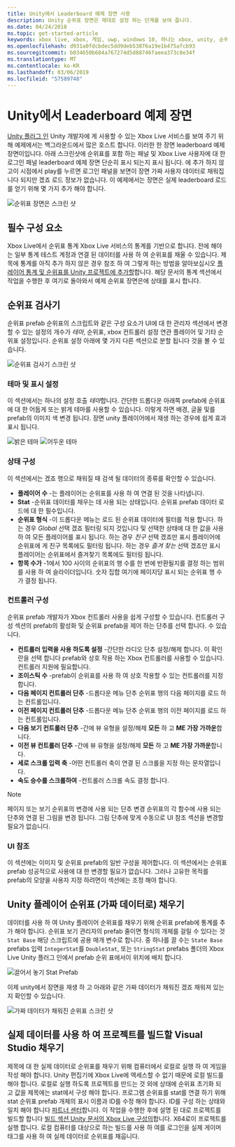 ```yaml
---
title: Unity에서 Leaderboard 예제 장면 사용
description: Unity 순위표 장면은 제대로 설정 하는 단계를 보여 줍니다.
ms.date: 04/24/2018
ms.topic: get-started-article
keywords: xbox live, xbox, 게임, uwp, windows 10, 하나는 xbox, unity, 순위표
ms.openlocfilehash: d931a0fdcbdec5dd9deb53876a19e1b475afcb93
ms.sourcegitcommit: b034650b684a767274d5d88746faeea373c8e34f
ms.translationtype: MT
ms.contentlocale: ko-KR
ms.lasthandoff: 03/06/2019
ms.locfileid: "57589748"
---
```

# <a name="the-leaderboard-example-scene-in-unity"></a>Unity에서 Leaderboard 예제 장면

[Unity 플러그 인](https://github.com/Microsoft/xbox-live-unity-plugin) Unity 개발자에 게 사용할 수 있는 Xbox Live 서비스를 보여 주기 위해 예제에서는 백그라운드에서 많은 호스트 합니다. 이러한 한 장면 leaderboard 예제 장면이입니다. 아래 스크린샷에 순위표를 포함 하는 패널 및 Xbox Live 사용자에 대 한 로그인 패널 leaderboard 예제 장면 단순히 표시 되는지 표시 됩니다. 에 추가 하지 않고이 시점에서 play를 누르면 로그인 패널을 보면이 장면 가짜 사용자 데이터로 채워집니다 되지만 겠죠 로드 정보가 없습니다. 이 예제에서는 장면은 실제 leaderboard 로드를 얻기 위해 몇 가지 추가 해야 합니다.

![순위표 장면은 스크린 샷](../images/unity/leaderboard-scene-1804.JPG)

## <a name="prerequisites"></a>필수 구성 요소

Xbox Live에서 순위표 통계 Xbox Live 서비스의 통계를 기반으로 합니다. 전에 해야는 일부 통계 테스트 계정과 연결 된 데이터를 사용 하 여 순위표를 채울 수 있습니다. 제목에 통계를 아직 추가 하지 않은 경우 참조 하 여 그렇게 하는 방법을 알아보십시오 [플레이어 통계 및 순위표를 Unity 프로젝트에 추가할](add-stats-and-leaderboards-in-unity.md)합니다. 해당 문서의 통계 섹션에서 작업을 수행한 후 여기로 돌아와서 예제 순위표 장면은에 상태를 표시 합니다.

## <a name="the-leaderboard-inspector"></a>순위표 검사기

순위표 prefab 순위표의 스크립트와 같은 구성 요소가 UI에 대 한 관리자 섹션에서 변경할 수 있는 설정의 개수가 *테마*, 순위표, xbox 컨트롤러 설정 연관 플레이어 및 기타 순위표 설정입니다. 순위표 설정 아래에 몇 가지 다른 섹션으로 분할 됩니다 것을 볼 수 있습니다.

![순위표 검사기 스크린 샷](../images/unity/leaderboard_script_inspector.JPG)

### <a name="theme-and-display-settings"></a>테마 및 표시 설정

이 섹션에서는 하나의 설정 호출 *테마*합니다. 간단한 드롭다운 아래쪽 prefab에 순위표에 대 한 어둡게 또는 밝게 테마를 사용할 수 있습니다. 이렇게 하면 배경, 글꼴 및를 prefab의 이미지 색 변경 됩니다. 장면 unity 플레이어에서 재생 하는 경우에 쉽게 효과 표시 됩니다.

![밝은 테마](../images/unity/leaderboard_light_theme.JPG) ![어두운 테마](../images/unity/leaderboard_dark_theme.JPG)

### <a name="stat-configuration"></a>상태 구성

이 섹션에서는 겠죠 행으로 채워질 때 검색 될 데이터의 종류를 확인할 수 있습니다.

- **플레이어 수** -는 플레이어는 순위표를 사용 하 여 연결 된 것을 나타냅니다.
- **Stat** -순위표 데이터를 채우는 데 사용 되는 상태입니다. 순위표 prefab 데이터 로드에 대 한 필수입니다.
- **순위표 형식** -이 드롭다운 메뉴는 로드 된 순위표 데이터에 필터를 적용 합니다. 하는 경우 *Global* 선택 겠죠 필터링 되지 것입니다 및 선택한 상태에 대 한 값을 사용 하 여 모든 플레이어를 표시 됩니다. 하는 경우 *친구* 선택 겠죠만 표시 플레이어에 순위표에 게 친구 목록에도 필터링 됩니다. 하는 경우 *즐겨 찾는* 선택 겠죠만 표시 플레이어는 순위표에서 즐겨찾기 목록에도 필터링 됩니다.
- **항목 수가** -1에서 100 사이의 순위표의 행 수를 한 번에 반환될지를 결정 하는 범위를 사용 하 여 슬라이더입니다. 숫자 집합 여기에 페이지당 표시 되는 순위표 행 수가 결정 됩니다.

### <a name="controller-configuration"></a>컨트롤러 구성

순위표 prefab 개발자가 Xbox 컨트롤러 사용을 쉽게 구성할 수 있습니다. 컨트롤러 구성 섹션의 prefab의 활성화 및 순위표 prefab을 제어 하는 단추를 선택 합니다. 수 있습니다.

- **컨트롤러 입력을 사용 하도록 설정** -간단한 라디오 단추 설정/해제 합니다. 이 확인란을 선택 합니다 prefab와 상호 작용 하는 Xbox 컨트롤러를 사용할 수 있습니다. 컨트롤러 지원에 필요합니다.
- **조이스틱 수** -prefab이 순위표를 사용 하 여 상호 작용할 수 있는 컨트롤러를 지정 합니다.
- **다음 페이지 컨트롤러 단추** -드롭다운 메뉴 단추 순위표 행의 다음 페이지를 로드 하는 컨트롤입니다.
- **이전 페이지 컨트롤러 단추** -드롭다운 메뉴 단추 순위표 행의 이전 페이지를 로드 하는 컨트롤입니다.
- **다음 보기 컨트롤러 단추** -간에 뷰 유형을 설정/해제 **모든** 하 고 **ME 가장 가까운**합니다.
- **이전 뷰 컨트롤러 단추** -간에 뷰 유형을 설정/해제 **모든** 하 고 **ME 가장 가까운**합니다.
- **세로 스크롤 입력 축** -어떤 컨트롤러 축이 연결 된 스크롤을 지정 하는 문자열입니다.
- **속도 승수를 스크롤하여** -컨트롤러 스크롤 속도 결정 합니다.

> [!NOTE]
> 페이지 또는 보기 순위표의 변경에 사용 되는 단추 변경 순위표의 각 함수에 사용 되는 단추와 연결 된 그림을 변경 됩니다. 그림 단추에 맞게 수동으로 UI 참조 섹션을 변경할 필요가 없습니다.

### <a name="ui-references"></a>UI 참조

이 섹션에는 이미지 및 순위표 prefab의 일반 구성을 제어합니다. 이 섹션에서는 순위표 prefab 성공적으로 사용에 대 한 변경할 필요가 없습니다. 그러나 고유한 목적를 prefab의 모양을 사용자 지정 하려면이 섹션에는 조정 해야 합니다.

## <a name="populating-the-unity-player-leaderboard-with-fake-data"></a>Unity 플레이어 순위표 (가짜 데이터로) 채우기

데이터를 사용 하 여 Unity 플레이어 순위표를 채우기 위해 순위표 prefab에 통계를 추가 해야 합니다. 순위표 보기 관리자의 prefab 줄이면 형식의 개체를 걸릴 수 있다는 것 `Stat Base` 해당 스크립트에 공용 매개 변수로 합니다. 중 하나를 끌 수는 `State Base` prefabs 입력 `IntegerStat`를 `DoubleStat`, 또는 `StringStat` prefabs 폴더의 Xbox Live Unity 플러그 인에서 prefab 순위 표에서이 위치에 배치 합니다.

![끌어서 놓기 Stat Prefab](../images/unity/stat-to-leaderbaord-drag.gif)

이제 unity에서 장면을 재생 하 고 아래와 같은 가짜 데이터가 채워진 겠죠 채워져 있는지 확인할 수 있습니다.

![가짜 데이터가 채워진 순위표 스크린 샷](../images/unity/leaderboard-fake-data-1804.JPG)

## <a name="populating-a-visual-studio-built-project-with-real-data"></a>실제 데이터를 사용 하 여 프로젝트를 빌드할 Visual Studio 채우기

제목에 대 한 실제 데이터로 순위표를 채우기 위해 컴퓨터에서 로컬로 실행 하 여 게임을 작성 해야 합니다. Unity 편집기에 Xbox Live에 액세스할 수 없기 때문에 로컬 빌드를 해야 합니다. 로컬로 실행 하도록 프로젝트를 만드는 것 외에 상태에 순위표 초기화 되 고 값을 제목에는 stat에서 구성 해야 합니다. 프로그램 순위표를 stat를 연결 하기 위해 stat 순위표 prefab 개체의 표시 이름과 ID를 수정 해야 합니다. ID를 구성 하는 상태와 일치 해야 합니다 [파트너 센터](https://partner.microsoft.com/dashboard)합니다. 이 작업을 수행한 후에 설명 된 대로 프로젝트를 빌드할 합니다 [빌드 섹션 Unity 문서의 Xbox Live 구성의](configure-xbox-live-in-unity.md#build-and-test-the-project)합니다. X64로이 프로젝트를 실행 합니다. 로컬 컴퓨터를 대상으로 하는 빌드를 사용 하 여를 로그인을 실제 게이머 태그를 사용 하 여 실제 데이터로 순위표를 채웁니다.